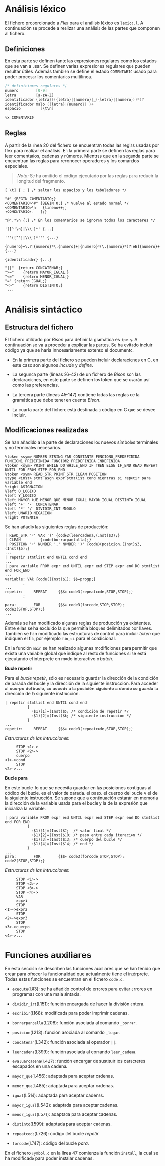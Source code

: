 
Análisis léxico
===============
El fichero proporcionado a *Flex* para el análisis léxico es `lexico.l`.
A continuación se procede a realizar una análisis de las partes que componen
al fichero.

Definiciones
------------
En esta parte se definen tanto las expresiones regulares como los estados
que se van a usar. Se definen varias expresiones regulares que pueden resultar
útiles. Además también se define el estado `COMENTARIO` usado para poder
procesar los comentarios multilínea.

```{.c .numberLines startFrom="12"}
/* definiciones regulares */
numero        [0-9]
letra         [a-zA-Z]
identificador {letra}(({letra}|{numero}|_({letra}|{numero}))*)?
identificador_malo ({letra}|{numero}|_)+
espacio 		[\t\n]

%x COMENTARIO
```

Reglas
------
A partir de la línea 20 del fichero se encuentran todas las reglas usadas por
flex para realizar el análisis. En la primera parte se definen las reglas
para leer comentarios, cadenas y números. Mientras que en la segunda parte
se encuentran las reglas para reconocer operadores y los comandos especiales.

> *Nota:* Se ha omitido el código ejecutado por las reglas para reducir la
longitud del fragmento.

```{.c}
[ \t] { ; } /* saltar los espacios y los tabuladores */

"#" {BEGIN COMENTARIO;}
<COMENTARIO>"#"	{BEGIN 0;} /* Vuelve al estado normal */
<COMENTARIO>\n   {lineno++;}
<COMENTARIO>.   {;}

"@".*\n	{;} /* En los comentarios se ignoran todos los caracteres */

'([^'\n]|\\\')*' {...}

'''([^']|\\\')*''' {...}

{numero}+\.?|{numero}*\.{numero}+|{numero}*(\.{numero}*)?[eE]{numero}+ {...}

{identificador} {...}

"||"  {return CONCATENAR;}
">="	{return MAYOR_IGUAL;}
"<="	{return MENOR_IGUAL;}
"="	{return IGUAL;}
"<>"	{return DISTINTO;}
 ...
```

Análisis sintáctico
===================

Estructura del fichero
----------------------

El fichero utilizado por *Bison* para definir la gramática es `ipe.y`.
A continuación se va a proceder a explicar las partes. Se ha evitado incluir
código ya que se haría inncesariamente extenso el documento.

 - En la primera parte del fichero se pueden incluir declaraciones en C, en este
   caso son algunos *include* y *define*.

 - La segunda parte (líneas 26-42) de un fichero de *Bison* son las declaraciones, 
   en este parte se definen los token que se usarán así como las preferencias.

 - La tercera parte (líneas 45-147) contiene todas las reglas de la gramática
   que debe tener en cuenta *Bison*.

 - La cuarta parte del fichero está destinada a código en C que se desee
   incluir.


Modificaciones realizadas
-------------------------
Se han añadido a la parte de declaraciones los nuevos símbolos terminales y no
terminales necesarios.

```{.yacc}
%token <sym> NUMBER STRING VAR CONSTANTE FUNCION0_PREDEFINIDA FUNCION1_PREDEFINIDA FUNCION2_PREDEFINIDA INDEFINIDA
%token <sym> PRINT WHILE DO WHILE_END IF THEN ELSE IF_END READ REPEAT UNTIL FOR FROM STEP FOR_END
%token <sym> READ_STR PRINT_STR CLEAN POSITION
%type <inst> stmt asgn expr stmtlist cond mientras si repetir para variable end 
%right ASIGNACION
%left O_LOGICO
%left Y_LOGICO
%left MAYOR_QUE MENOR_QUE MENOR_IGUAL MAYOR_IGUAL DISTINTO IGUAL
%left '+' '-' CONCATENAR
%left '*' '/' DIVIDIR_INT MODULO
%left UNARIO NEGACION
%right POTENCIA   
```

Se han añadio las siguientes reglas de producción:

```{.yacc}
| READ_STR '(' VAR ')' {code2(leercadena,(Inst)$3);}
| CLEAN         {code(borrarpantalla);}
| POSITION '(' NUMBER ',' NUMBER ')' {code3(posicion,(Inst)$3,(Inst)$5);}
...
| repetir stmtlist end UNTIL cond end
...
| para variable FROM expr end UNTIL expr end STEP expr end DO stmtlist end FOR_END
...
variable: VAR {code((Inst)$1); $$=progp;}
		;
...
repetir:     REPEAT     {$$= code3(repeatcode,STOP,STOP);}
        ;

para:        FOR        {$$= code3(forcode,STOP,STOP); code2(STOP,STOP);}
...
```

Además se han modificado algunas reglas de producción ya existentes. Entre ellas
se ha excluido la que permitía bloques delimitados por llaves. También se han
modificado las estructuras de control para incluir *token* que indiquen el fin,
por ejemplo `fin_si` para el condicional.

En la función `main` se han realizado algunas modificiones para permitir que
exista una variable global que indique al resto de funciones si se está
ejecutando el intérprete en modo interactivo o *batch*.


**Bucle repetir**

Para el *bucle repetir*, sólo es necesario guardar la dirección de la condición
de parada del bucle y la dirección de la siguiente instrucción. Para acceder
al cuerpo del bucle, se accede a la posición siguiente a donde se guarda la
dirección de la siguiente instrucción.

```{.yacc}
| repetir stmtlist end UNTIL cond end
          {
            ($1)[1]=(Inst)$5; /* condición de repetir */
            ($1)[2]=(Inst)$6; /* siguiente instruccion */
          }
...
repetir:     REPEAT     {$$= code3(repeatcode,STOP,STOP);}
```

*Estructuras de las intrucciones*:

```
	 STOP <1>->
	 STOP <2>->
	 cuerpo
<1>->cond
	 STOP
<2>->...
```


**Bucle para**

En este bucle, lo que se necesita guardar en las posiciones contiguas al código
del bucle, es el valor de parada, el paso, el cuerpo del bucle y el de la
siguiente instrucción. Se supone que a continuación estarán en memoria la
dirección de la variable usada para el bucle y la de la expresión que inicializa
la variable.

```{.yacc}
| para variable FROM expr end UNTIL expr end STEP expr end DO stmtlist end FOR_END
          {
            ($1)[1]=(Inst)$7;  /* valor final */
            ($1)[2]=(Inst)$10; /* paso entre cada iteracion */
            ($1)[3]=(Inst)$13; /* cuerpo del bucle */
            ($1)[4]=(Inst)$14; /* end */
          }
...
para:        FOR        {$$= code3(forcode,STOP,STOP); code2(STOP,STOP);}
```

*Estructuras de las intrucciones*:

```
	 STOP <1>->
	 STOP <2>->
	 STOP <3>->
	 STOP <4>->
	 VAR
	 expr1
	 STOP
<1>->expr2
	 STOP
<2>->expr3
	 STOP
<3>->cuerpo
	 STOP
<4>->...
```

Funciones auxiliares
====================
En esta sección se describen las funciones auxiliares que se han tenido que
crear para ofrecer la funcionalidad que actualmente tiene el intérprete. Todas
estas funciones se encuentran en el fichero `code.c`.

 - `execute`(l.83): se ha añadido control de errores para evitar errores en
   programas con una mala sintaxis.

 - `dividir_int`(l.151): función encargada de hacer la división entera.

 - `escribir`(l.168): modificada para poder imprimir cadenas.

 - `borrarpantalla`(l.208): función asociada al comando `_borrar`.

 - `posicion`(l.213): función asociada al comando `_lugar`.

 - `concatenar`(l.342): función asociada al operador `||`.

 - `leercadena`(l.399): función asociada al comando `leer_cadena`.

 - `evaluarcadena`(l.427): función encargar de sustituir los caracteres
    escapados en una cadena.
 - `mayor_que`(l.456): adaptada para aceptar cadenas.

 - `menor_que`(l.485): adaptada para aceptar cadenas.

 - `igual`(l.514): adaptada para aceptar cadenas.

 - `mayor_igual`(l.542): adaptada para aceptar cadenas.

 - `menor_igual`(l.571): adaptada para aceptar cadenas.

 - `distinto`(l.599): adaptada para aceptar cadenas.

 - `repeatcode`(l.726): código del bucle *repetir*.

 - `forcode`(l.747): código del bucle *para*.

En el fichero `symbol.c` en la línea 47 comienza la función `install`, la cual
se ha modificado para poder instalar cadenas.